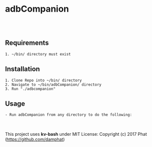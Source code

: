 # adbCompanion
<br><br>

## Requirements
	1. ~/bin/ directory must exist

## Installation
	1. Clone Repo into ~/bin/ directory
	2. Navigate to ~/bin/adbCompanion/ directory
	3. Run "./adbcompanion"
	
## Usage
	- Run adbCompanion from any directory to do the following:

<br><br>
This project uses **kv-bash** under MIT License: Copyright (c) 2017 Phat (https://github.com/damphat)
